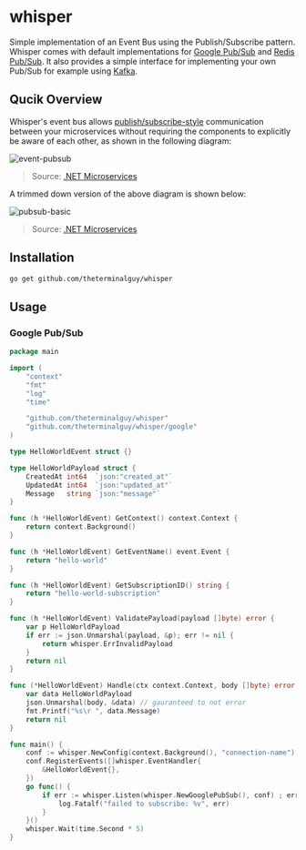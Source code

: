 # whisper

Simple implementation of an Event Bus using the Publish/Subscribe pattern. Whisper comes with default implementations for [Google Pub/Sub](https://cloud.google.com/pubsub/docs/overview) and [Redis Pub/Sub](https://redis.io/docs/manual/pubsub/). It also provides a simple interface for implementing your own Pub/Sub for example using [Kafka](https://kafka.apache.org/documentation/).

## Qucik Overview

Whisper's event bus allows [publish/subscribe-style](https://en.wikipedia.org/wiki/Publish%E2%80%93subscribe_pattern) communication between your microservices without requiring the components to explicitly be aware of each other, as shown in the following diagram:

![event-pubsub](./event-driven-communication.png)

> Source: [.NET Microservices](https://docs.microsoft.com/en-us/dotnet/architecture/microservices/)

A trimmed down version of the above diagram is shown below:

![pubsub-basic](./publish-subscribe-basics.png)

> Source: [.NET Microservices](https://docs.microsoft.com/en-us/dotnet/architecture/microservices/)

## Installation

```bash
go get github.com/theterminalguy/whisper
```

## Usage

### Google Pub/Sub

```go
package main

import (
    "context"
    "fmt"
    "log"
    "time"

    "github.com/theterminalguy/whisper"
    "github.com/theterminalguy/whisper/google"
)

type HelloWorldEvent struct {}

type HelloWorldPayload struct {
	CreatedAt int64  `json:"created_at"`
	UpdatedAt int64  `json:"updated_at"`
	Message   string `json:"message"`
}

func (h *HelloWorldEvent) GetContext() context.Context {
	return context.Background()
}

func (h *HelloWorldEvent) GetEventName() event.Event {
	return "hello-world"
}

func (h *HelloWorldEvent) GetSubscriptionID() string {
	return "hello-world-subscription"
}

func (h *HelloWorldEvent) ValidatePayload(payload []byte) error {
	var p HelloWorldPayload
	if err := json.Unmarshal(payload, &p); err != nil {
		return whisper.ErrInvalidPayload
	}
	return nil
}

func (*HelloWorldEvent) Handle(ctx context.Context, body []byte) error {
	var data HelloWorldPayload
	json.Unmarshal(body, &data) // gauranteed to not error
	fmt.Printf("%s\r ", data.Message)
	return nil
}

func main() {
    conf := whisper.NewConfig(context.Background(), "connection-name")
    conf.RegisterEvents([]whisper.EventHandler{
        &HelloWorldEvent{},
    })
    go func() {
        if err := whisper.Listen(whisper.NewGooglePubSub(), conf) ; err != nil {
            log.Fatalf("failed to subscribe: %v", err)
        }
    }()
    whisper.Wait(time.Second * 5)
}
```
